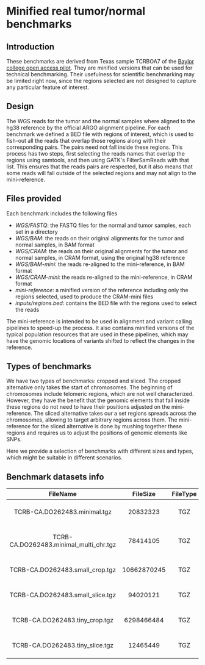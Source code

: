 Minified real tumor/normal benchmarks
=====================================

Introduction
------------

These benchmarks are derived from Texas sample TCRBOA7 of the [Baylor college
open access pilot](https://www.nature.com/articles/sdata201610). They are
minified versions that can be used for technical benchmarking. Their usefulness
for scientific benchmarking may be limited right now, since the regions
selected are not designed to capture any particular feature of interest.

Design
------

The WGS reads for the tumor and the normal samples where aligned to the hg38
reference by the official ARGO alignment pipeline. For each benchmark we
defined a BED file with regions of interest, which is used to fish-out all the
reads that overlap those regions along with their corresponding pairs. The
pairs need not fall inside these regions. This process has two steps, first
selecting the reads names that overlap the regions using samtools, and then
using GATK's FilterSamReads with that list. This ensures that the reads pairs
are respected, but it also means that some reads will fall outside of the
selected regions and may not align to the mini-reference.

Files provided
--------------

Each benchmark includes the following files

* *WGS/FASTQ*: the FASTQ files for the normal and tumor samples, each set in
  a directory
* *WGS/BAM*: the reads on their original alignments for the tumor and normal
  samples, in BAM format
* *WGS/CRAM*: the reads on their original alignments for the tumor and normal
  samples, in CRAM format, using the original hg38 reference
* *WGS/BAM-mini*: the reads re-aligned to the mini-reference, in BAM format
* *WGS/CRAM-mini*: the reads re-aligned to the mini-reference, in CRAM format
* *mini-reference*: a minified version of the reference including only the
  regions selected, used to produce the CRAM-mini files
* *inputs/regions.bed*: contains the BED file with the regions used to select the reads

The mini-reference is intended to be used in alignment and variant calling
pipelines to speed-up the process. It also contains minified versions of the
typical population resources that are used in these pipelines, which may have
the genomic locations of variants shifted to reflect the changes in the
reference.

Types of benchmarks
-------------------

We have two types of benchmarks: cropped and sliced. The cropped alternative
only takes the start of chromosomes. The beginning of chromosomes include
telomeric regions, which are not well characterized. However, they have
the benefit that the genomic elements that fall inside these regions do not
need to have their positions adjusted on the mini-reference. The sliced
alternative takes our a set regions spreads across the chromosomes, allowing to
target arbitrary regions across them. The mini-reference for the sliced
alternative is done by mushing together these regions and requires us to adjust
the positions of genomic elements like SNPs.

Here we provide a selection of benchmarks with different sizes and types, which
might be suitable in different scenarios.

Benchmark datasets info
----------------------

**FileName**|**FileSize**|**FileType**|**OpenBucketURL**
:-----:|:-----:|:-----:|:-----:
TCRB-CA.DO262483.minimal.tgz|20832323|TGZ|https://object.cancercollaboratory.org:9080/swift/v1/genomics-public-data/benchmark-datasets/TCRB-CA/DO262483/minified/TCRB-CA.DO262483.minimal.tgz
TCRB-CA.DO262483.minimal_multi_chr.tgz|78414105|TGZ|https://object.cancercollaboratory.org:9080/swift/v1/genomics-public-data/benchmark-datasets/TCRB-CA/DO262483/minified/TCRB-CA.DO262483.minimal_multi_chr.tgz
TCRB-CA.DO262483.small_crop.tgz|10662870245|TGZ|https://object.cancercollaboratory.org:9080/swift/v1/genomics-public-data/benchmark-datasets/TCRB-CA/DO262483/minified/TCRB-CA.DO262483.small_crop.tgz
TCRB-CA.DO262483.small_slice.tgz|94020121|TGZ|https://object.cancercollaboratory.org:9080/swift/v1/genomics-public-data/benchmark-datasets/TCRB-CA/DO262483/minified/TCRB-CA.DO262483.small_slice.tgz
TCRB-CA.DO262483.tiny_crop.tgz|6298466484|TGZ|https://object.cancercollaboratory.org:9080/swift/v1/genomics-public-data/benchmark-datasets/TCRB-CA/DO262483/minified/TCRB-CA.DO262483.tiny_crop.tgz
TCRB-CA.DO262483.tiny_slice.tgz|12465449|TGZ|https://object.cancercollaboratory.org:9080/swift/v1/genomics-public-data/benchmark-datasets/TCRB-CA/DO262483/minified/TCRB-CA.DO262483.tiny_slice.tgz

